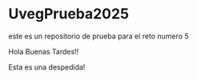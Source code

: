 # UvegPrueba2025

este es un repositorio de prueba para el reto numero 5

Hola Buenas Tardes!!

Esta es una despedida!
